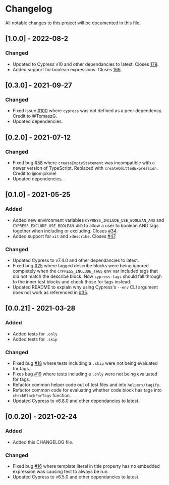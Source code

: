 # Changelog

All notable changes to this project will be documented in this file.

## [1.0.0] - 2022-08-2

### Changed

- Updated to Cypress v10 and other dependancies to latest. Closes [179](https://github.com/annaet/cypress-tags/issues/179).
- Added support for boolean expressions. Closes [166](https://github.com/annaet/cypress-tags/issues/166).

## [0.3.0] - 2021-09-27

### Changed

- Fixed issue [#100](https://github.com/annaet/cypress-tags/issues/100) where `cypress` was not defined as a peer dependency. Credit to @TomaszG.
- Updated dependencies.


## [0.2.0] - 2021-07-12

### Changed

- Fixed bug [#58](https://github.com/annaet/cypress-tags/issues/58) where `createEmptyStatement` was incompatible with a newer version of TypeScript. Replaced with `createOmittedExpression`. Credit to @omjokine!
- Updated dependencies.


## [0.1.0] - 2021-05-25

### Added

- Added new environment variables `CYPRESS_INCLUDE_USE_BOOLEAN_AND` and `CYPRESS_EXCLUDE_USE_BOOLEAN_AND` to allow a user to boolean AND tags together when including or excluding. Closes [#34](https://github.com/annaet/cypress-tags/issues/34).
- Added support for `xit` and `xdescribe`. Closes [#47](https://github.com/annaet/cypress-tags/issues/47).

### Changed

- Updated Cypress to v7.4.0 and other dependancies to latest.
- Fixed bug [#25](https://github.com/annaet/cypress-tags/issues/25) where tagged describe blocks were being ignored completely when the `CYPRESS_INCLUDE_TAGS` env var included tags that did not match the describe block. Now `cypress-tags` should fall through to the inner test blocks and check those for tags instead.
- Updated README to explain why using Cypress's `--env` CLI argument does not work as referenced in [#35](https://github.com/annaet/cypress-tags/issues/35).


## [0.0.21] - 2021-03-28

### Added

- Added tests for `.only`
- Added tests for `.skip`

### Changed

- Fixed bug [#18](https://github.com/annaet/cypress-tags/issues/18) where tests including a `.skip` were not being evaluated for tags.
- Fixes bug [#19](https://github.com/annaet/cypress-tags/issues/19) where tests including a `.only` were not being evaluated for tags.
- Refactor common helper code out of test files and into `helpers/tagify`.
- Refactor common code for evaluating whether code block has tags into `checkBlockForTags` function.
- Updated Cypress to v6.8.0 and other dependancies to latest.


## [0.0.20] - 2021-02-24

### Added

- Added this CHANGELOG file.

### Changed

- Fixed bug [#16](https://github.com/annaet/cypress-tags/issues/16) where template literal in title property has no embedded expression was causing test to always be run.
- Updated Cypress to v6.5.0 and other dependancies to latest.
